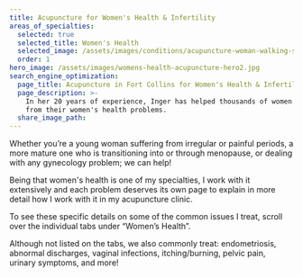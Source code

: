 ```yaml
---
title: Acupuncture for Women's Health & Infertility
areas_of_specialties:
  selected: true
  selected_title: Women's Health
  selected_image: /assets/images/conditions/acupuncture-woman-walking-square.jpg
  order: 1
hero_image: /assets/images/womens-health-acupuncture-hero2.jpg
search_engine_optimization:
  page_title: Acupuncture in Fort Collins for Women's Health & Infertility
  page_description: >-
    In her 20 years of experience, Inger has helped thousands of women recover
    from their women's health problems.
  share_image_path:
---
```


Whether you’re a young woman suffering from irregular or painful periods, a more mature one who is transitioning into or through menopause, or dealing with any gynecology problem; we can help!

Being that women's health is one of my specialties, I work with it extensively and each problem deserves its own page to explain in more detail how I work with it in my acupuncture clinic.

To see these specific details on some of the common issues I treat, scroll over the individual tabs under “Women’s Health”.

Although not listed on the tabs, we also commonly treat: endometriosis, abnormal discharges, vaginal infections, itching/burning, pelvic pain, urinary symptoms, and more!